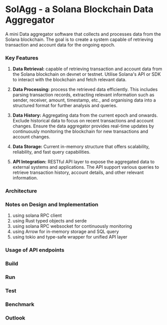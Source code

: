 # SolAgg - a Solana Blockchain Data Aggregator

A mini Data aggregator software that collects and processes data from the Solana blockchain. The goal is to create a system capable of retrieving transaction and account data for the ongoing epoch.

### Key Features

1. **Data Retrieval:** capable of retrieving transaction and account data from the Solana blockchain on devnet or testnet. Utilise Solana's API or SDK to interact with the blockchain and fetch relevant data.

2. **Data Processing:** process the retrieved data efficiently. This includes parsing transaction records, extracting relevant information such as sender, receiver, amount, timestamp, etc., and organising data into a structured format for further analysis and queries.

3. **Data History:** Aggregating data from the current epoch and onwards. Exclude historical data to focus on recent transactions and account changes. Ensure the data aggregator provides real-time updates by continuously monitoring the blockchain for new transactions and account changes.

4. **Data Storage:** Current in-memory structure that offers scalability, reliability, and fast query capabilities.

5. **API Integration:** RESTful API layer to expose the aggregated data to external systems and applications. The API support various queries to retrieve transaction history, account details, and other relevant information.

### Architecture


### Notes on Design and Implementation
1. using solana RPC client
2. using Rust typed objects and serde
3. using solana RPC websocket for continuously monitoring
4. using Arrow for in-memory storage and SQL query
5. using tokio and type-safe wrapper for unified API layer

### Usage of API endpoints

### Build

### Run

### Test

### Benchmark

### Outlook